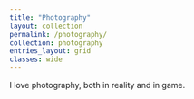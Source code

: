 ```yaml
---
title: "Photography"
layout: collection
permalink: /photography/
collection: photography
entries_layout: grid
classes: wide
---
```


I love photography, both in reality and in game.